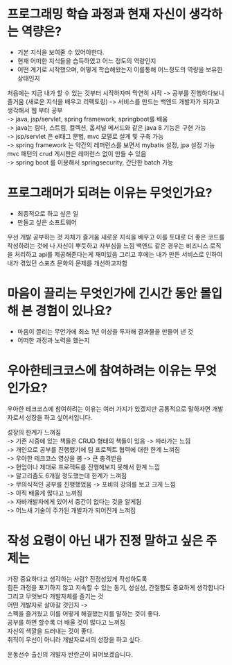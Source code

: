 # 프로그래밍 학습 과정과 현재 자신이 생각하는 역량은?    
* 기본 지식을 보여줄 수 있어야한다.       
* 현재 어떠한 지식들을 습득하였고 어느 정도의 역량인지     
* 어떤 계기로 시작했으며, 어떻게 학습해왔는지 이를통해 어느정도의 역량을 보유한 상태인지      
  
처음에는 지금 내가 할 수 있는 것부터 시작하자며 막연히 시작 
-> 공부를 진행하다보니 즐거움 (새로운 지식을 배우고 리펙토링) 
-> 서비스를 만드는 백엔드 개발자가 되자고 생각해서 웹 부터 공부     
-> java, jsp/servlet, spring framework, springboot를 배움        
-> java는 람다, 스트림, 컬렉션, 옵셔널 메서드와 같은 java 8 기능은 구현 가능         
-> jsp/servlet 은 el태그 문법, mvc 모델로 설계 및 구축 가능         
-> spring framework 는 약간의 레퍼런스를 보면서 mybatis 설정, jpa 설정 가능 mvc 패턴의 crud 게시판은 레퍼런스 없이 만들 수 있음        
-> spring boot 를 이용해서 springsecurity, 간단한 batch 가능 

# 프로그래머가 되려는 이유는 무엇인가요?
* 최종적으로 하고 싶은 일
* 만들고 싶은 소프트웨어  

우선 개발 공부하는 것 자체가 즐거움
새로운 지식을 배우고 이를 토대로 더 좋은 코드를 작성하려는 것에 나 자신이 뿌듯하고 자부심을 느낌
백엔드 같은 경우는 비즈니스 로직을 처리하고 api를 제공해준다는게 재미있음 
그리고 후에는 내가 만든 서비스로 인하여 내가 겪었던 스포츠 문화의 문제를 개선하고자함 

# 마음이 끌리는 무엇인가에 긴시간 동안 몰입해 본 경험이 있나요?
* 마음이 끌리는 무언가에 최소 1년 이상을 투자해 결과물을 만들어 낸 것 
* 어떠한 과정과 노력을 했는지 

# 우아한테크코스에 참여하려는 이유는 무엇인가요?
우아한 테크코스에 참여하려는 이유는 여러 가지가 있겠지만 공통적으로 말하자면 개발자로서 성장을 하고 싶어서입니다.    
    
성장의 한계가 느껴짐     
	-> 기존 시중에 있는 책들은 CRUD 형태의 책들이 있음 -> 따라가는 느낌     
	-> 개인으로 공부를 진행했기에 팀 프로젝트 협력에 대한 한계 느껴짐      
	-> 우아한 테크코스 영상을 봄 -> 큰 충격받음     
	-> 현업이나 제대로 프로젝트를 진행해보지 못해서 한계 느낌     
	-> 알고리즘도 6개월 정도했는데 한계가 느껴짐      
	-> 무의식적인 공부를 진행했었음 -> 포비의 강의를 보고 크게 느낌     
	-> 아직 배울게 많다고 느껴짐     
	-> 자바개발자에게 있어서 중간이 없다는 것을 알게됨       
	-> 어느새 기술이 주가된 개발자가 되어진게 느껴짐      
     
# 작성 요령이 아닌 내가 진정 말하고 싶은 주제는     
가장 중요하다고 생각하는 사람? 진정성있게 작성하도록       
힘든 과정을 포기하지 않고 지속할 수 있는 동기, 성실성, 간절함도 중요하게 생각합니다      
그리고 무엇보다 개발자체를 즐기는 것       
어떤 개발자로 살아갈 것인지 ->         
스펙을 즐거웠고 이를 어떻게 해결했는지를 말하는 것이 좋다.        
공부를 하면 할수록 더 배울 것이 많다고 느껴짐        
자신의 색깔을 드러내는 것이 좋다.            
취직이 우선이 아니라 개발자로서의 성장을 하고 싶다.         
  
운동선수 출신의 개발자 반란군이 되어보겠습니다.   
 
